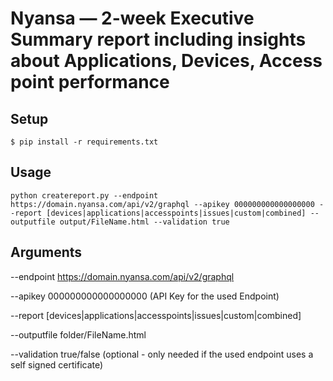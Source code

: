#  Nyansa — 2-week Executive Summary report including insights about Applications, Devices, Access point performance

## Setup

```
$ pip install -r requirements.txt
```

## Usage

```
python createreport.py --endpoint https://domain.nyansa.com/api/v2/graphql --apikey 000000000000000000 --report [devices|applications|accesspoints|issues|custom|combined] --outputfile output/FileName.html --validation true
```

## Arguments
--endpoint https://domain.nyansa.com/api/v2/graphql

--apikey 000000000000000000 (API Key for the used Endpoint)

--report [devices|applications|accesspoints|issues|custom|combined] 

--outputfile folder/FileName.html 

--validation true/false (optional - only needed if the used endpoint uses a self signed certificate)

